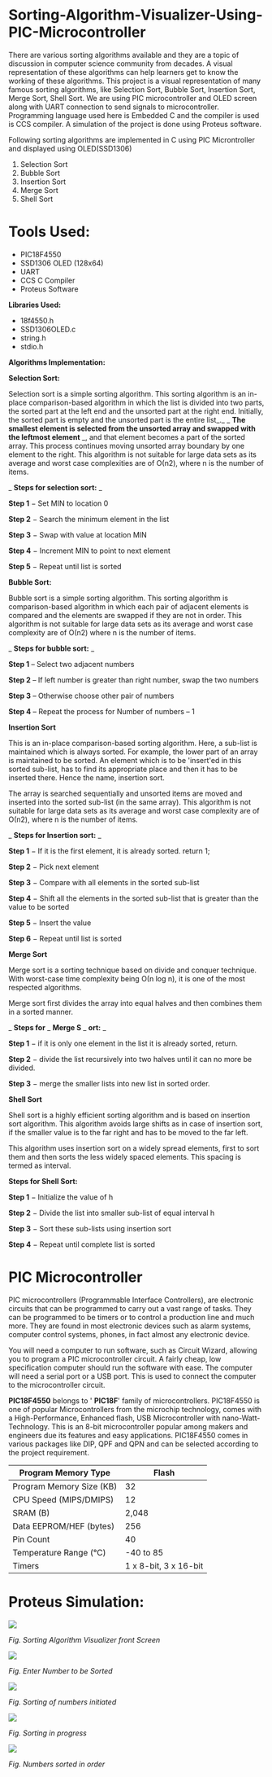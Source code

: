 # Sorting-Algorithm-Visualizer-Using-PIC-Microcontroller

There are various sorting algorithms available and they are a topic of discussion in computer science community from decades. A visual representation of these algorithms can help learners get to know the working of these algorithms. This project is a visual representation of many famous sorting algorithms, like Selection Sort, Bubble Sort, Insertion Sort, Merge Sort, Shell Sort. We are using PIC microcontroller and OLED screen along with UART connection to send signals to microcontroller. Programming language used here is Embedded C and the compiler is used is CCS compiler. A simulation of the project is done using Proteus software.



Following sorting algorithms are implemented in C using PIC Microntroller and displayed using OLED(SSD1306)
  1.  Selection Sort
  2.  Bubble Sort
  3.  Insertion Sort
  4.  Merge Sort
  5.  Shell Sort
  
# **Tools Used:**

- PIC18F4550
- SSD1306 OLED (128x64)
- UART
- CCS C Compiler
- Proteus Software

**Libraries Used:**

- 18f4550.h
- SSD1306OLED.c
- string.h
- stdio.h


**Algorithms Implementation:**

**Selection Sort:**

Selection sort is a simple sorting algorithm. This sorting algorithm is an in-place comparison-based algorithm in which the list is divided into two parts, the sorted part at the left end and the unsorted part at the right end. Initially, the sorted part is empty and the unsorted part is the entire list_._ _ **The smallest element is selected from the unsorted array and swapped with the leftmost element** _, and that element becomes a part of the sorted array. This process continues moving unsorted array boundary by one element to the right. This algorithm is not suitable for large data sets as its average and worst case complexities are of Ο(n2), where n is the number of items.

_ **Steps for selection sort:** _

**Step 1** − Set MIN to location 0

**Step 2** − Search the minimum element in the list

**Step 3** − Swap with value at location MIN

**Step 4** − Increment MIN to point to next element

**Step 5** − Repeat until list is sorted

**Bubble Sort:**

Bubble sort is a simple sorting algorithm. This sorting algorithm is comparison-based algorithm in which each pair of adjacent elements is compared and the elements are swapped if they are not in order. This algorithm is not suitable for large data sets as its average and worst case complexity are of Ο(n2) where n is the number of items.

_ **Steps for bubble sort:** _

**Step 1** – Select two adjacent numbers

**Step 2** – If left number is greater than right number, swap the two numbers

**Step 3** – Otherwise choose other pair of numbers

**Step 4** – Repeat the process for Number of numbers – 1

**Insertion Sort**

This is an in-place comparison-based sorting algorithm. Here, a sub-list is maintained which is always sorted. For example, the lower part of an array is maintained to be sorted. An element which is to be &#39;insert&#39;ed in this sorted sub-list, has to find its appropriate place and then it has to be inserted there. Hence the name, insertion sort.

The array is searched sequentially and unsorted items are moved and inserted into the sorted sub-list (in the same array). This algorithm is not suitable for large data sets as its average and worst case complexity are of Ο(n2), where n is the number of items.

_ **Steps for Insertion sort:** _

**Step 1** − If it is the first element, it is already sorted. return 1;

**Step 2** − Pick next element

**Step 3** − Compare with all elements in the sorted sub-list

**Step 4** − Shift all the elements in the sorted sub-list that is greater than the value to be sorted

**Step 5** − Insert the value

**Step 6** − Repeat until list is sorted

**Merge Sort**

Merge sort is a sorting technique based on divide and conquer technique. With worst-case time complexity being Ο(n log n), it is one of the most respected algorithms.

Merge sort first divides the array into equal halves and then combines them in a sorted manner.

_ **Steps for** _ **Merge S** _ **ort:** _

**Step 1** − if it is only one element in the list it is already sorted, return.

**Step 2** − divide the list recursively into two halves until it can no more be divided.

**Step 3** − merge the smaller lists into new list in sorted order.

**Shell Sort**

Shell sort is a highly efficient sorting algorithm and is based on insertion sort algorithm. This algorithm avoids large shifts as in case of insertion sort, if the smaller value is to the far right and has to be moved to the far left.

This algorithm uses insertion sort on a widely spread elements, first to sort them and then sorts the less widely spaced elements. This spacing is termed as interval.

**Steps for Shell Sort:**

**Step 1** − Initialize the value of h

**Step 2** − Divide the list into smaller sub-list of equal interval h

**Step 3** − Sort these sub-lists using insertion sort

**Step 4** − Repeat until complete list is sorted

# **PIC Microcontroller**

PIC microcontrollers (Programmable Interface Controllers), are electronic circuits that can be programmed to carry out a vast range of tasks. They can be programmed to be timers or to control a production line and much more. They are found in most electronic devices such as alarm systems, computer control systems, phones, in fact almost any electronic device.

You will need a computer to run software, such as Circuit Wizard, allowing you to program a PIC microcontroller circuit. A fairly cheap, low specification computer should run the software with ease. The computer will need a serial port or a USB port. This is used to connect the computer to the microcontroller circuit.

**PIC18F4550** belongs to &#39; **PIC18F**&#39; family of microcontrollers. PIC18F4550 is one of popular Microcontrollers from the microchip technology, comes with a High-Performance, Enhanced flash, USB Microcontroller with nano-Watt-Technology. This is an 8-bit microcontroller popular among makers and engineers due its features and easy applications. PIC18F4550 comes in various packages like DIP, QPF and QPN and can be selected according to the project requirement.


| Program Memory Type | Flash |
| --- | --- |
| Program Memory Size (KB) | 32 |
| CPU Speed (MIPS/DMIPS) | 12 |
| SRAM (B) | 2,048 |
| Data EEPROM/HEF (bytes) | 256 |
| Pin Count | 40 |
| Temperature Range (°C) | -40 to 85 |
| Timers | 1 x 8-bit, 3 x 16-bit |

# **Proteus Simulation:**

![](RackMultipart20200617-4-5nr195_html_d8e98866cebba345.png)

_Fig. Sorting Algorithm Visualizer front Screen_

![](RackMultipart20200617-4-5nr195_html_5cc9797b0fa11e22.png)

_Fig. Enter Number to be Sorted_

![](RackMultipart20200617-4-5nr195_html_9aa1bc4f5c65c211.png)

_Fig. Sorting of numbers initiated_

![](RackMultipart20200617-4-5nr195_html_497d23f73f7e6069.png)

_Fig. Sorting in progress_

![](RackMultipart20200617-4-5nr195_html_81d040c00d5fc95a.png)

_Fig. Numbers sorted in order_
